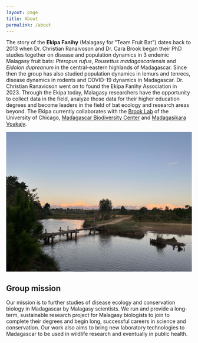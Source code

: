```yaml
---
layout: page
title: About
permalink: /about
---
```



The story of the **Ekipa Fanihy** (Malagasy for "Team Fruit Bat") dates back  to 2013 when Dr. Christian Ranaivoson and Dr. Cara Brook began their PhD studies together on disease and population dynamics in 3 endemic Malagasy fruit bats: *Pteropus rufus*, *Rousettus madagascariensis* and *Eidolon dupreanum* in the central-eastern highlands of Madagascar. Since then the group has also studied population dynamics in lemurs and tenrecs, disease dynamics in rodents and COVID-19 dynamics in Madagascar. Dr. Christian Ranavioson went on to found the Ekipa Fanihy Association in 2023. Through the Ekipa today, Malagasy researchers have the opportunity to collect data in the field, analyze those data for their higher education degrees and become leaders in the field of bat ecology and research areas beyond. The Ekipa currently collaborates with the [Brook Lab](https://brooklab.org/) of the University of Chicago, [Madagascar Biodiversity Center](https://www.madagascarbio.org/) and [Madagasikara Voakajy](https://www.madagasikara-voakajy.org/). 

<img src="/assets/river_Morarano.jpeg" alt="river" class="float-end col-md-5" />

<h2>Group mission</h2>

Our mission is to further studies of disease ecology and conservation biology in Madagascar by Malagasy scientists. We run and provide a long-term, sustainable research project for Malagasy biologists to join to complete their degrees and begin long, successful careers in science and conservation. Our work also aims to bring new laboratory technologies to Madagascar to be used in wildlife research and eventually in public health. 

